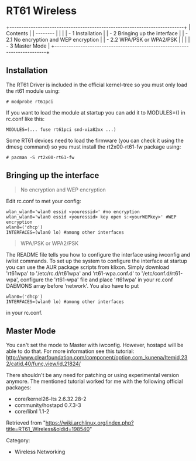 RT61 Wireless
=============

  

+--------------------------------------------------------------------------+
| Contents                                                                 |
| --------                                                                 |
|                                                                          |
| -   1 Installation                                                       |
| -   2 Bringing up the interface                                          |
|     -   2.1 No encryption and WEP encryption                             |
|     -   2.2 WPA/PSK or WPA2/PSK                                          |
|                                                                          |
| -   3 Master Mode                                                        |
+--------------------------------------------------------------------------+

Installation
------------

The RT61 Driver is included in the official kernel-tree so you must only
load the rt61 module using:

    # modprobe rt61pci

If you want to load the module at startup you can add it to MODULES=()
in rc.conf like this:

    MODULES=(... fuse rt61pci snd-via82xx ...)

Some RT61 devices need to load the firmware (you can check it using the
dmesg command) so you must install the rt2x00-rt61-fw package using:

    # pacman -S rt2x00-rt61-fw

Bringing up the interface
-------------------------

> No encryption and WEP encryption

Edit rc.conf to met your config:

    wlan_wlan0='wlan0 essid <youressid>' #no encryption
    wlan_wlan0='wlan0 essid <youressid> key open s:<yourWEPkey>' #WEP encryption
    wlan0=('dhcp')
    INTERFACES=(wlan0 lo) #among other interfaces

> WPA/PSK or WPA2/PSK

The README file tells you how to configure the interface using iwconfig
and iwlist commands. To set up the system to configure the interface at
startup you can use the AUR package scripts from klixon. Simply download
'rt61wpa' to '/etc/rc.d/rt61wpa' and 'rt61-wpa.conf.d' to
'/etc/conf.d/rt61-wpa', configure the 'rt61-wpa' file and place
'rt61wpa' in your rc.conf DAEMONS array before 'network'. You also have
to put

    wlan0=('dhcp')
    INTERFACES=(wlan0 lo) #among other interfaces

in your rc.conf.

Master Mode
-----------

You can't set the mode to Master with iwconfig. However, hostapd will be
able to do that. For more information see this tutorial:
http://www.clearfoundation.com/component/option,com_kunena/Itemid,232/catid,40/func,view/id,21824/

There shouldn't be any need for patching or using experimental version
anymore. The mentioned tutorial worked for me with the following
official packages:

-   core/kernel26-lts 2.6.32.28-2
-   community/hostapd 0.7.3-3
-   core/libnl 1.1-2

Retrieved from
"https://wiki.archlinux.org/index.php?title=RT61_Wireless&oldid=198540"

Category:

-   Wireless Networking
